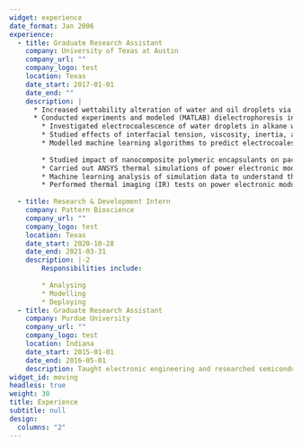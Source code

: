 ```yaml
---
widget: experience
date_format: Jan 2006
experience:
  - title: Graduate Research Assistant
    company: University of Texas at Austin
    company_url: ""
    company_logo: test
    location: Texas
    date_start: 2017-01-01
    date_end: ""
    description: |   
      * Increased wettability alteration of water and oil droplets via passive (surface engineering, surfactants) and active (electrowetting) techniques
      * Conducted experiments and modeled (MATLAB) dielectrophoresis in a 3-liquid configuration
        * Investigated electrocoalescence of water droplets in alkane with interdigitated ITO electrodes
        * Studied effects of interfacial tension, viscosity, inertia, and system capacitance on droplet-droplet interaction
        * Modelled machine learning algorithms to predict electrocoalescence & droplet generation efficiency of microfluidic device
        
        * Studied impact of nanocomposite polymeric encapsulants on packaging of power electronics modules
        * Carried out ANSYS thermal simulations of power electronic module through UT Austin’s supercomputer (TACC)
        * Machine learning analysis of simulation data to understand thermal effect of nanocomposite encapsulants
        * Performed thermal imaging (IR) tests on power electronic modules with liquid-cooled heatsink
    
  - title: Research & Development Intern
    company: Pattern Bioscience
    company_url: ""
    company_logo: test
    location: Texas
    date_start: 2020-10-28
    date_end: 2021-03-31
    description: |-2
        Responsibilities include:
        
        * Analysing
        * Modelling
        * Deploying     
  - title: Graduate Research Assistant
    company: Purdue University
    company_url: ""
    company_logo: test
    location: Indiana
    date_start: 2015-01-01
    date_end: 2016-05-01
    description: Taught electronic engineering and researched semiconductor physics.
widget_id: moving
headless: true
weight: 30
title: Experience
subtitle: null
design:
  columns: "2"
---
```

